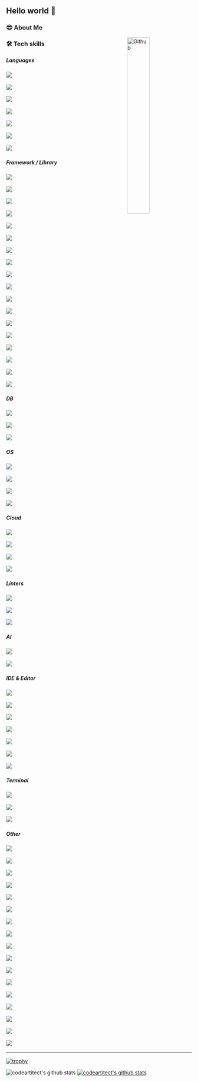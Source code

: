 ## Hello world 👋</br>

### 😎 About Me

<img width="35%" align="right" alt="Github" src="https://user-images.githubusercontent.com/48678280/88862734-4903af80-d201-11ea-968b-9c939d88a37c.gif" />

<!-- 

- 🔭 I’m currently working on ... 

- 🌱 I’m currently learning ...
- 👯 I’m looking to collaborate on ...
- 🤔 I’m looking for help with ...
- 💬 Ask me about ...
- 📫 How to reach me: ...
- 😄 Pronouns: ...
- ⚡ Fun fact: ...

-->

### 🛠 Tech skills

##### Languages

![](https://img.shields.io/badge/java-%23ED8B00.svg?style=for-the-badge&logo=openjdk&logoColor=white) &nbsp;

![](https://img.shields.io/badge/JavaScript-323330?style=for-the-badge&logo=javascript&logoColor=F7DF1E) &nbsp;

![](https://img.shields.io/badge/TypeScript-007ACC?style=for-the-badge&logo=typescript&logoColor=white) &nbsp;

![](https://img.shields.io/badge/json-5E5C5C?style=for-the-badge&logo=json&logoColor=white) &nbsp;

![](https://img.shields.io/badge/Markdown-000000?style=for-the-badge&logo=markdown&logoColor=white) &nbsp;

![](https://img.shields.io/badge/C-00599C?style=for-the-badge&logo=c&logoColor=white) &nbsp;

![](https://img.shields.io/badge/Python-FFD43B?style=for-the-badge&logo=python&logoColor=blue) &nbsp;

##### Framework / Library

![](https://img.shields.io/badge/gradle-02303A?style=for-the-badge&logo=gradle&logoColor=white) &nbsp;

![](https://img.shields.io/badge/Spring-6DB33F?style=for-the-badge&logo=spring&logoColor=white) &nbsp;

![](https://img.shields.io/badge/Spring_Boot-F2F4F9?style=for-the-badge&logo=spring-boot) &nbsp;

![](https://img.shields.io/badge/Spring_Security-6DB33F?style=for-the-badge&logo=Spring-Security&logoColor=white) &nbsp;

![](https://img.shields.io/badge/Junit5-25A162?style=for-the-badge&logo=junit5&logoColor=white) &nbsp;

![](https://img.shields.io/badge/JWT-000000?style=for-the-badge&logo=JSON%20web%20tokens&logoColor=white) &nbsp;

![](https://img.shields.io/badge/Docker-2CA5E0?style=for-the-badge&logo=docker&logoColor=white) &nbsp;



![](https://img.shields.io/badge/Node%20js-339933?style=for-the-badge&logo=nodedotjs&logoColor=white) &nbsp;

![](https://img.shields.io/badge/ts--node-3178C6?style=for-the-badge&logo=ts-node&logoColor=white) &nbsp;

![](https://img.shields.io/badge/npm-CB3837?style=for-the-badge&logo=npm&logoColor=white) &nbsp;

![](https://img.shields.io/badge/Yarn-2C8EBB?style=for-the-badge&logo=yarn&logoColor=white) &nbsp;

![](https://img.shields.io/badge/bun-282a36?style=for-the-badge&logo=bun&logoColor=fbf0df) &nbsp;

![](https://img.shields.io/badge/Express%20js-000000?style=for-the-badge&logo=express&logoColor=white) &nbsp;

![](https://img.shields.io/badge/nestjs-E0234E?style=for-the-badge&logo=nestjs&logoColor=white) &nbsp;



![](https://img.shields.io/badge/React-20232A?style=for-the-badge&logo=react&logoColor=61DAFB) &nbsp;

![](https://img.shields.io/badge/Tailwind_CSS-38B2AC?style=for-the-badge&logo=tailwind-css&logoColor=white) &nbsp;

![](https://img.shields.io/badge/daisyUI-1ad1a5?style=for-the-badge&logo=daisyui&logoColor=white) &nbsp;

![](https://img.shields.io/badge/axios-671ddf?&style=for-the-badge&logo=axios&logoColor=white) &nbsp;

##### DB

![](https://img.shields.io/badge/MariaDB-003545?style=for-the-badge&logo=mariadb&logoColor=white) &nbsp;

![](https://img.shields.io/badge/MySQL-005C84?style=for-the-badge&logo=mysql&logoColor=white) &nbsp;

![](https://img.shields.io/badge/Oracle-F80000?style=for-the-badge&logo=Oracle&logoColor=white) &nbsp;

##### OS

![](https://img.shields.io/badge/mac%20os-000000?style=for-the-badge&logo=apple&logoColor=white) &nbsp;

![](https://img.shields.io/badge/Linux-FCC624?style=for-the-badge&logo=linux&logoColor=black) &nbsp;

![](https://img.shields.io/badge/Ubuntu-E95420?style=for-the-badge&logo=ubuntu&logoColor=white) &nbsp;

![](https://img.shields.io/badge/Windows-0078D6?style=for-the-badge&logo=windows&logoColor=white) &nbsp;

##### Cloud

![](https://img.shields.io/badge/Amazon_AWS-FF9900?style=for-the-badge&logo=amazonaws&logoColor=white) &nbsp;

![](https://img.shields.io/badge/Google_Cloud-4285F4?style=for-the-badge&logo=google-cloud&logoColor=white) &nbsp;

![](https://img.shields.io/badge/firebase-ffca28?style=for-the-badge&logo=firebase&logoColor=black) &nbsp;

![](https://img.shields.io/badge/Vercel-000000?style=for-the-badge&logo=vercel&logoColor=white) &nbsp;

##### Linters

![](https://img.shields.io/badge/eslint-3A33D1?style=for-the-badge&logo=eslint&logoColor=white) &nbsp;

![](https://img.shields.io/badge/prettier-1A2C34?style=for-the-badge&logo=prettier&logoColor=F7BA3E) &nbsp;

![](https://img.shields.io/badge/SonarLint-CB2029?style=for-the-badge&logo=sonarlint&logoColor=white) &nbsp;

##### AI

![](https://img.shields.io/badge/ChatGPT-74aa9c?style=for-the-badge&logo=openai&logoColor=white) &nbsp;

![](https://img.shields.io/badge/Gemini-8E75B2?style=for-the-badge&logo=googlebard&logoColor=fff) &nbsp;

##### IDE & Editor

![](https://img.shields.io/badge/IntelliJ_IDEA-000000.svg?style=for-the-badge&logo=intellij-idea&logoColor=white) &nbsp;

![](https://img.shields.io/badge/NeoVim-%2357A143.svg?&style=for-the-badge&logo=neovim&logoColor=white) &nbsp;

![](https://img.shields.io/badge/VIM-%2311AB00.svg?&style=for-the-badge&logo=vim&logoColor=white) &nbsp;

![](https://img.shields.io/badge/VSCode-0078D4?style=for-the-badge&logo=visual%20studio%20code&logoColor=white) &nbsp;

![](https://img.shields.io/badge/Visual_Studio-5C2D91?style=for-the-badge&logo=visual%20studio&logoColor=white) &nbsp;

![](https://img.shields.io/badge/WebStorm-000000?style=for-the-badge&logo=WebStorm&logoColor=white) &nbsp;

![](https://img.shields.io/badge/Xcode-007ACC?style=for-the-badge&logo=Xcode&logoColor=white) &nbsp;

##### Terminal

![](https://img.shields.io/badge/GIT-E44C30?style=for-the-badge&logo=git&logoColor=white) &nbsp;

![](https://img.shields.io/badge/iTerm2-000000?style=for-the-badge&logo=iterm2&logoColor=white) &nbsp;

![](https://img.shields.io/badge/powershell-5391FE?style=for-the-badge&logo=powershell&logoColor=white) &nbsp;

##### Other

![](https://img.shields.io/badge/GitHub-100000?style=for-the-badge&logo=github&logoColor=white) &nbsp;

![](https://img.shields.io/badge/GitLab-330F63?style=for-the-badge&logo=gitlab&logoColor=white) &nbsp;

![](https://img.shields.io/badge/Postman-FF6C37?style=for-the-badge&logo=Postman&logoColor=white) &nbsp;

![](https://img.shields.io/badge/Figma-F24E1E?style=for-the-badge&logo=figma&logoColor=white) &nbsp;

![](https://img.shields.io/badge/Jira-0052CC?style=for-the-badge&logo=Jira&logoColor=white) &nbsp;

![](https://img.shields.io/badge/Trello-0052CC?style=for-the-badge&logo=trello&logoColor=white) &nbsp;

![](https://img.shields.io/badge/Slack-4A154B?style=for-the-badge&logo=slack&logoColor=white) &nbsp;

![](https://img.shields.io/badge/Microsoft_Teams-6264A7?style=for-the-badge&logo=microsoft-teams&logoColor=white) &nbsp;

![](https://img.shields.io/badge/Discord-5865F2?style=for-the-badge&logo=discord&logoColor=white) &nbsp;

![](https://img.shields.io/badge/Notion-000000?style=for-the-badge&logo=notion&logoColor=white) &nbsp;

![](https://img.shields.io/badge/Obsidian-483699?style=for-the-badge&logo=Obsidian&logoColor=white) &nbsp;

![](https://img.shields.io/badge/Microsoft_Excel-217346?style=for-the-badge&logo=microsoft-excel&logoColor=white) &nbsp;

![](https://img.shields.io/badge/Microsoft_Office-D83B01?style=for-the-badge&logo=microsoft-office&logoColor=white) &nbsp;

![](https://img.shields.io/badge/Microsoft_PowerPoint-B7472A?style=for-the-badge&logo=microsoft-powerpoint&logoColor=white) &nbsp;

![](https://img.shields.io/badge/Microsoft_Word-2B579A?style=for-the-badge&logo=microsoft-word&logoColor=white) &nbsp;

![](https://img.shields.io/badge/Zoom-2D8CFF?style=for-the-badge&logo=zoom&logoColor=white) &nbsp;

![](https://img.shields.io/badge/Skype-00AFF0?style=for-the-badge&logo=skype&logoColor=white) &nbsp;

-----

[![trophy](https://github-profile-trophy.vercel.app/?username=codeartitect)](https://github.com/ryo-ma/github-profile-trophy)

![codeartitect's github stats](https://github-readme-stats.vercel.app/api?username=codeartitect&show_icons=true)
[![codeartitect's github stats](https://github-readme-stats.vercel.app/api/top-langs/?username=codeartitect&show_icons=true&hide_border=true&title_color=004386&icon_color=004386&layout=compact)](https://github.com/codeartitect)

<!--
**codeartitect/codeartitect** is a ✨ _special_ ✨ repository because its `README.md` (this file) appears on your GitHub profile.

Here are some ideas to get you started:

- 🔭 I’m currently working on ...
- 🌱 I’m currently learning ...
- 👯 I’m looking to collaborate on ...
- 🤔 I’m looking for help with ...
- 💬 Ask me about ...
- 📫 How to reach me: ...
- 😄 Pronouns: ...
- ⚡ Fun fact: ... -->
